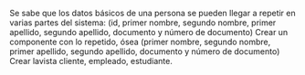 Se sabe que los datos básicos de una persona se pueden llegar a repetir en varias partes del sistema: (id, primer nombre, segundo nombre, primer apellido, segundo apellido, documento y número de documento) Crear un componente con lo repetido, ósea (primer nombre, segundo nombre, primer apellido, segundo apellido, documento y número de documento) Crear lavista cliente, empleado, estudiante.
